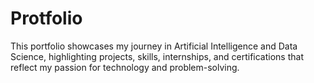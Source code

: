 # Protfolio
This portfolio showcases my journey in Artificial Intelligence and Data Science, highlighting projects, skills, internships, and certifications that reflect my passion for technology and problem-solving.
